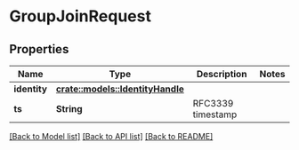 # GroupJoinRequest

## Properties

Name | Type | Description | Notes
------------ | ------------- | ------------- | -------------
**identity** | [**crate::models::IdentityHandle**](IdentityHandle.md) |  | 
**ts** | **String** | RFC3339 timestamp | 

[[Back to Model list]](../README.md#documentation-for-models) [[Back to API list]](../README.md#documentation-for-api-endpoints) [[Back to README]](../README.md)


